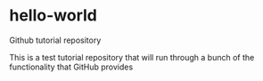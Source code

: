 # hello-world
Github tutorial repository 

This is a test tutorial repository that will run through a bunch of the functionality that GitHub provides
